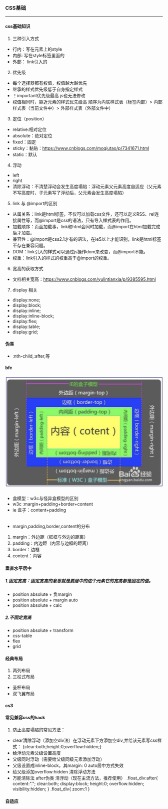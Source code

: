 ### CSS基础
******
#### css基础知识
1. 三种引入方式
* 行内：写在元素上的style
* 内部: 写在style标签里面的
* 外部： link引入的
2. 优先级
* 每个选择器都有权值，权值越大越优先
* 继承的样式优先级低于自身指定样式
* ！important优先级最高 js也无法修改
* 权值相同时，靠近元素的样式优先级高 顺序为内联样式表（标签内部）> 内部样式表（当前文件中）> 外部样式表（外部文件中）
3. 定位（position）
* relative:相对定位
* absolute：绝对定位
* fixed：固定
* sticky：黏贴：https://www.cnblogs.com/moqiutao/p/7341671.html
* static：默认
4. 浮动
* left
* right
* 清除浮动：不清楚浮动会发生高度塌陷：浮动元素父元素高度自适应（父元素不写高度时，子元素写了浮动后，父元素会发生高度塌陷）
5. link 与 @import的区别
* 从属关系：link是html标签，不仅可以加载css文件，还可以定义RSS、rel连接属性等，而@import是css的语法，只有导入样式表的作用。
* 加载顺序：页面加载事，link和html会同时加载，而@import在html加载完成后才加载。
* 兼容性：@import是css2.1才有的语法，在ie5以上才能识别，link是html标签不存在兼容问题。
* DOM：link引入的样式可以通过js操作dom来改变，而@import不能。
* 权重：link引入的样式的权重高于@import的权重。
6. 宽高的获取方式
* 文档相关宽高：https://www.cnblogs.com/yulintianxia/p/9385595.html
7. display 相关
* display:none;
* display:block;
* display:inline;
* display:inline-block;
* display:flex;
* display:table;
* display:grid;
#### 伪类
* :nth-child,:after,等
#### bfc
##### ![bfc盒子模型图片](./public/box.png)
* 盒模型：w3c与怪异盒模型的区别
* w3c :margin+padding+border+content
* ie 盒子：content+padding
###### 
* margin,padding,border,content的分布
1. margin：外边距（框框与外边的距离）
2. padding：内边距（内容与边框的距离）
3. border：边框
4. content：内容
#### 垂直水平居中
##### 1.固定宽高：固定宽高的意思就是要居中的这个元素它的宽高都是固定的值。
* position absolute + 负margin
* position absolute + margin auto
* position absolute + calc
##### 2.不固定宽高
* position absolute + transform
* css-table
* flex
* grid
#### 经典布局
1. 两列布局
2. 三栏式布局
 * 圣杯布局
 * 双飞翼布局
#### cs3
#### 常见兼容css的hack
1. 防止高度塌陷的常见方法：
* clear清除浮动（添加空div法）在浮动元素下方添加空div,并给该元素写css样式：   {clear:both;height:0;overflow:hidden;}
* 给浮动元素父级设置高度
* 父级同时浮动（需要给父级同级元素添加浮动）
* 父级设置成inline-block，其margin: 0 auto居中方式失效
* 给父级添加overflow:hidden 清除浮动方法
* 万能清除法 after伪类 清浮动（现在主流方法，推荐使用）
.float_div:after{
	content:".";
	clear:both;
	display:block;
	height:0;
	overflow:hidden;
	visibility:hidden;
}
.float_div{
	zoom:1
} 
#### 自适应